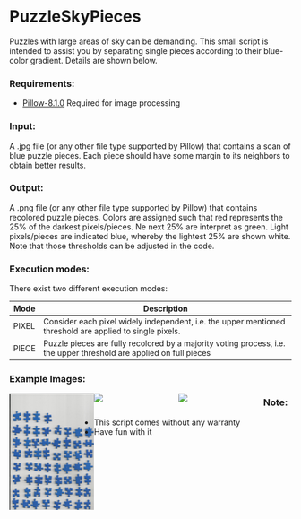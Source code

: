 # PuzzleSkyPieces


Puzzles with large areas of sky can be demanding. This small script is intended to assist you by
 separating single pieces according to their blue-color gradient. Details are shown below.
 
### Requirements:
* [Pillow-8.1.0](https://pypi.org/project/Pillow/) Required for image processing

### Input:
A .jpg file (or any other file type supported by Pillow) that contains a scan of blue puzzle pieces.
Each piece should have some margin to its neighbors to obtain better results.

### Output:
A .png file (or any other file type supported by Pillow) that contains recolored puzzle pieces. Colors are
assigned such that red represents the 25% of the darkest pixels/pieces. Ne next 25% are interpret as green.
Light pixels/pieces are indicated blue, whereby the lightest 25% are shown white. Note that those thresholds
can be adjusted in the code.

### Execution modes:
There exist two different execution modes:  

Mode   | Description
-------|------------
PIXEL  | Consider each pixel widely independent, i.e. the upper mentioned threshold are applied to single pixels.
PIECE  | Puzzle pieces are fully recolored by a majority voting process, i.e. the upper threshold are applied on full pieces

### Example Images:
<img align="left" width="30%" src="Images/example_scan.jpg">
<img align="left" width="30%" src="Images/example_pixel.jpg">
<img align="left" width="30%" src="Images/example_piece.jpg">

### Note:
* This script comes without any warranty
* Have fun with it